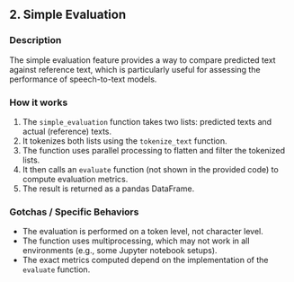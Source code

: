 ## 2. Simple Evaluation

### Description
The simple evaluation feature provides a way to compare predicted text against reference text, which is particularly useful for assessing the performance of speech-to-text models.

### How it works
1. The `simple_evaluation` function takes two lists: predicted texts and actual (reference) texts.
2. It tokenizes both lists using the `tokenize_text` function.
3. The function uses parallel processing to flatten and filter the tokenized lists.
4. It then calls an `evaluate` function (not shown in the provided code) to compute evaluation metrics.
5. The result is returned as a pandas DataFrame.

### Gotchas / Specific Behaviors
- The evaluation is performed on a token level, not character level.
- The function uses multiprocessing, which may not work in all environments (e.g., some Jupyter notebook setups).
- The exact metrics computed depend on the implementation of the `evaluate` function.

